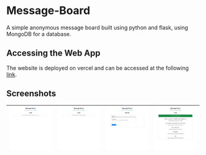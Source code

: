 # Message-Board

A simple anonymous message board built using python and flask, using MongoDB for a database.

## Accessing the Web App

The website is deployed on vercel and can be accessed at the following [link](https://message-board-ten-theta.vercel.app/).

## Screenshots

| ![](screenshots/Home.png) | ![](screenshots/About.png) | ![](screenshots/AddPost.png) | ![](screenshots/Posts.png) |
| ------------------------- | -------------------------- | ---------------------------- | -------------------------- |
